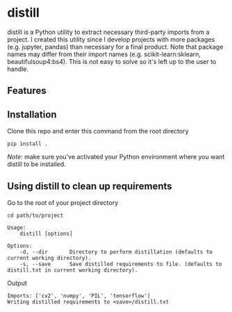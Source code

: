 # distill

distill is a Python utility to extract necessary third-party imports from a project. I created this utility since I develop projects with more packages (e.g. jupyter, pandas) than necessary for a final product. Note that package names may differ from their import names (e.g. scikit-learn:sklearn, beautifulsoup4:bs4). This is not easy to solve so it's left up to the user to handle.

## Features

## Installation
<!-- Distill can be installed via pypi
```bash
pip install distill
``` -->

Clone this repo and enter this command from the root directory
```
pip install .
```

*Note*: make sure you've activated your Python environment where you want distill to be installed.


## Using distill to clean up requirements
Go to the root of your project directory
```
cd path/to/project
```

```
Usage:
    distill [options]

Options:
    -d, --dir       Directory to perform distillation (defaults to current working directory).
    -s, --save      Save distilled requirements to file. (defaults to distill.txt in current working directory).

```

Output
```
Imports: ['cv2', 'numpy', 'PIL', 'tensorflow']
Writing distilled requirements to <save>/distill.txt
```

<!-- Features/ideas I would like to implement:
- [ ] Default file/dir exclusions
- [ ] A list of packages to uninstall that the user can uninstall via pip
- [ ] Find long names for packages. e.g. cv2:opencv-python, bs4:beautifulsoup4
- [ ] Find package versions
- [ ] Add tests
- [ ] Options
    - [ ] Verbose
    - [ ] Excludes
    - [ ] Override requirements.txt or output a distill.txt
    - [ ] Different output formats. e.g. yml, txt -->